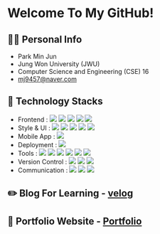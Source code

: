 # Welcome To My GitHub!

## 🙋‍♂️ Personal Info
- Park Min Jun
- Jung Won University (JWU)
- Computer Science and Engineering (CSE) 16
- mj9457@naver.com

## 🔨 Technology Stacks
- Frontend : <span><img src="https://img.shields.io/badge/React-61dafb?style=flat&logo=react&logoColor=white"/></span>
<span><img src="https://img.shields.io/badge/TypeScript-3178C6?style=flat&logo=typescript&logoColor=white"/></span>
<span><img src="https://img.shields.io/badge/Zustand-000000?style=flat&logo=zustand&logoColor=white"/></span>
<span><img src="https://img.shields.io/badge/Recoil-007af4?style=flat&logo=recoil&logoColor=white"/></span>
<span><img src="https://img.shields.io/badge/React Hook Form-EC5990?style=flat&logo=react-hook-form&logoColor=white"/></span>
- Style & UI : <span><img src="https://img.shields.io/badge/CSS3-1572B6?style=flat&logo=css3&logoColor=white"/></span>
<span><img src="https://img.shields.io/badge/Styled--Components-db7093?style=flat&logo=styled-components&logoColor=white"/></span>
<span><img src="https://img.shields.io/badge/Emotion-DB7093?style=flat&logo=emotion&logoColor=white"/></span>
<span><img src="https://img.shields.io/badge/Bootstrap-7952B3?style=flat&logo=bootstrap&logoColor=white"/></span>
<span><img src="https://img.shields.io/badge/Material--UI-0081CB?style=flat&logo=mui&logoColor=white"/></span>
- Mobile App : <span><img src="https://img.shields.io/badge/Android_Studio-3DDC84?style=flat&logo=android-studio&logoColor=white"/></span>
- Deployment : <span><img src="https://img.shields.io/badge/Netlify-00c7b7?style=flat&logo=netlify&logoColor=white"/></span>
- Tools : <span><img src="https://img.shields.io/badge/Vite-646CFF?style=flat&logo=vite&logoColor=white"/></span>
<span><img src="https://img.shields.io/badge/Webpack-8DD6F9?style=flat&logo=webpack&logoColor=black"/></span>
<span><img src="https://img.shields.io/badge/Babel-F9DC3E?style=flat&logo=babel&logoColor=black"/></span>
<span><img src="https://img.shields.io/badge/ESLint-4B32C3?style=flat&logo=eslint&logoColor=white"/></span>
<span><img src="https://img.shields.io/badge/Prettier-F7B93E?style=flat&logo=prettier&logoColor=white"/></span>
<span><img src="https://img.shields.io/badge/FileZilla-BF0000?style=flat&logo=filezilla&logoColor=white"/></span>
- Version Control : <span><img src="https://img.shields.io/badge/Git-f05032?style=flat&logo=git&logoColor=white"/></span>
<span><img src="https://img.shields.io/badge/GitHub-181717?style=flat&logo=github&logoColor=white"/></span>
<span><img src="https://img.shields.io/badge/GitLab-330F63?style=flat&logo=gitlab&logoColor=white"/></span><br/>
- Communication : <span><img src="https://img.shields.io/badge/Figma-f24e1e?style=flat&logo=figma&logoColor=white"/></span>
<span><img src="https://img.shields.io/badge/Notion-000000?style=flat&logo=notion&logoColor=white"/></span>
<span><img src="https://img.shields.io/badge/Discord-7289DA?style=flat&logo=discord&logoColor=white"/></span>

## ✏️ Blog For Learning - <a href="https://https://velog.io/@mj9457" target="_blank">velog</a>
## 📝 Portfolio Website - <a href="https://https://handsomely-radish-d5c.notion.site/15edb629c962807caf2ef24b207e5b2b?pvs=74" target="_blank">Portfolio</a>

